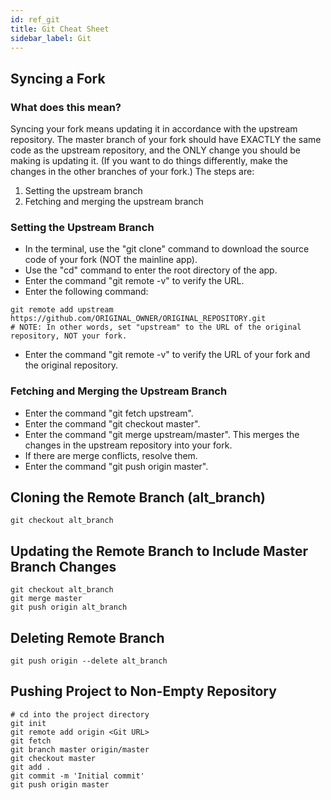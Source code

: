 ```yaml
---
id: ref_git
title: Git Cheat Sheet
sidebar_label: Git
---
```


## Syncing a Fork

### What does this mean?
Syncing your fork means updating it in accordance with the upstream repository.  The master branch of your fork should have EXACTLY the same code as the upstream repository, and the ONLY change you should be making is updating it.  (If you want to do things differently, make the changes in the other branches of your fork.)  The steps are:
1. Setting the upstream branch
2. Fetching and merging the upstream branch
 
### Setting the Upstream Branch
* In the terminal, use the "git clone" command to download the source code of your fork (NOT the mainline app).
* Use the "cd" command to enter the root directory of the app.
* Enter the command "git remote -v" to verify the URL.
* Enter the following command:
```
git remote add upstream https://github.com/ORIGINAL_OWNER/ORIGINAL_REPOSITORY.git
# NOTE: In other words, set "upstream" to the URL of the original repository, NOT your fork.
```
* Enter the command "git remote -v" to verify the URL of your fork and the original repository.

### Fetching and Merging the Upstream Branch
* Enter the command "git fetch upstream".
* Enter the command "git checkout master".
* Enter the command "git merge upstream/master".  This merges the changes in the upstream repository into your fork.
* If there are merge conflicts, resolve them.
* Enter the command "git push origin master".

## Cloning the Remote Branch (alt_branch)

    git checkout alt_branch
	
## Updating the Remote Branch to Include Master Branch Changes

    git checkout alt_branch
    git merge master
    git push origin alt_branch
    
## Deleting Remote Branch

    git push origin --delete alt_branch

## Pushing Project to Non-Empty Repository
```
# cd into the project directory
git init
git remote add origin <Git URL>
git fetch
git branch master origin/master
git checkout master
git add .
git commit -m 'Initial commit'
git push origin master
